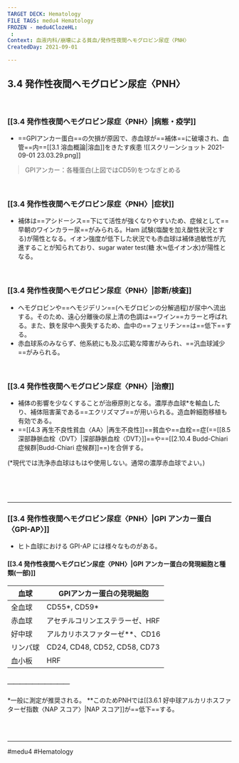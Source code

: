```yaml
---
TARGET DECK: Hematology
FILE TAGS: medu4 Hematology
FROZEN - medu4ClozeHL:
 : 
Context: 血液内科/崩壊による貧血/発作性夜間ヘモグロビン尿症〈PNH〉
CreatedDay: 2021-09-01

---
```


## 3.4 発作性夜間ヘモグロビン尿症〈PNH〉

<br>

### [[3.4 発作性夜間ヘモグロビン尿症〈PNH〉|病態・疫学]]
* ==GPIアンカー蛋白==の欠損が原因で、赤血球が==補体==に破壊され、血管==内==[[3.1 溶血概論|溶血]]をきたす疾患
![[スクリーンショット 2021-09-01 23.03.29.png]]
>GPIアンカー：各種蛋白(上図ではCD59)をつなぎとめる
<!--ID: 1630741040012-->



<br>

### [[3.4 発作性夜間ヘモグロビン尿症〈PNH〉|症状]]
* 補体は==アシドーシス==下にて活性が強くなりやすいため、症候として==早朝のワインカラー尿==がみられる。Ham 試験(塩酸を加え酸性状況とする)が陽性となる。イオン強度が低下した状況でも赤血球は補体過敏性が亢進することが知られており、sugar water test(糖 水≒低イオン水)が陽性となる。
<!--ID: 1630741040018-->


<br>

### [[3.4 発作性夜間ヘモグロビン尿症〈PNH〉|診断/検査]]
* ヘモグロビンや==ヘモジデリン==(ヘモグロビンの分解過程)が尿中へ流出する。そのため、遠心分離後の尿上清の色調は==ワイン==カラーと呼ばれる。また、鉄を尿中へ喪失するため、血中の==フェリチン==は==低下==する。
* 赤血球系のみならず、他系統にも及ぶ広範な障害がみられ、==汎血球減少==がみられる。
<!--ID: 1660005611432-->





<br>

### [[3.4 発作性夜間ヘモグロビン尿症〈PNH〉|治療]]
* 補体の影響を少なくすることが治療原則となる。濃厚赤血球\*を輸血したり、補体阻害薬である==エクリズマブ==が用いられる。造血幹細胞移植も有効である。
* ==[[4.3 再生不良性貧血〈AA〉|再生不良性]]==貧血や==血栓==症(==[[8.5 深部静脈血栓〈DVT〉|深部静脈血栓〈DVT〉]]==や==[[2.10.4 Budd-Chiari 症候群|Budd-Chiari 症候群]]==)を合併する。
<!--ID: 1630741040030-->


(\*現代では洗浄赤血球はもはや使用しない。通常の濃厚赤血球でよい。)

<br><br><br>

---

### [[3.4 発作性夜間ヘモグロビン尿症〈PNH〉|GPI アンカー蛋白〈GPI-AP〉]]
* ヒト血球における GPI-AP には様々なものがある。
#### [[3.4 発作性夜間ヘモグロビン尿症〈PNH〉|GPI アンカー蛋白の発現細胞と種類(一部)]]
|血球|GPIアンカー蛋白の発現細胞|
|---|---|
|全血球|CD55\*, CD59\*|
|赤血球|アセチルコリンエステラーゼ、HRF|
|好中球|アルカリホスファターゼ\*\*、CD16|
|リンパ球|CD24, CD48, CD52, CD58, CD73|
|血小板|HRF|
##### ＿＿＿＿＿＿＿＿＿＿
\*一般に測定が推奨される。
\*\*このためPNHでは[[3.6.1 好中球アルカリホスファターゼ指数〈NAP スコア〉|NAP スコア]]が==低下==する。
<!--ID: 1630741040036-->




<br><br>

---

#medu4 #Hematology 
